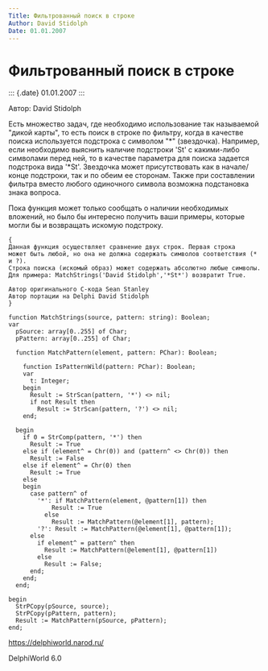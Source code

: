 ```yaml
---
Title: Фильтрованный поиск в строке
Author: David Stidolph
Date: 01.01.2007
---
```



Фильтрованный поиск в строке
============================

::: {.date}
01.01.2007
:::

Автор: David Stidolph

Есть множество задач, где необходимо использование так называемой
\"дикой карты\", то есть поиск в строке по фильтру, когда в качестве
поиска используется подстрока с символом \"\*\" (звездочка). Например,
если необходимо выяснить наличие подстроки \'St\' с какими-либо
символами перед ней, то в качестве параметра для поиска задается
подстрока вида \'\*St\'. Звездочка может присутствовать как в
начале/конце подстроки, так и по обеим ее сторонам. Также при
составлении фильтра вместо любого одиночного символа возможна
подстановка знака вопроса.

Пока функция может только сообщать о наличии необходимых вложений, но
было бы интересно получить ваши примеры, которые могли бы и возвращать
искомую подстроку.

    {
    Данная функция осуществляет сравнение двух строк. Первая строка
    может быть любой, но она не должна содержать символов соответствия (* и ?).
    Строка поиска (искомый образ) может содержать абсолютно любые символы.
    Для примера: MatchStrings('David Stidolph','*St*') возвратит True.
     
    Автор оригинального C-кода Sean Stanley
    Автор портации на Delphi David Stidolph
    }
     
    function MatchStrings(source, pattern: string): Boolean;
    var
      pSource: array[0..255] of Char;
      pPattern: array[0..255] of Char;
     
      function MatchPattern(element, pattern: PChar): Boolean;
     
        function IsPatternWild(pattern: PChar): Boolean;
        var
          t: Integer;
        begin
          Result := StrScan(pattern, '*') <> nil;
          if not Result then
            Result := StrScan(pattern, '?') <> nil;
        end;
     
      begin
        if 0 = StrComp(pattern, '*') then
          Result := True
        else if (element^ = Chr(0)) and (pattern^ <> Chr(0)) then
          Result := False
        else if element^ = Chr(0) then
          Result := True
        else
        begin
          case pattern^ of
            '*': if MatchPattern(element, @pattern[1]) then
                Result := True
              else
                Result := MatchPattern(@element[1], pattern);
            '?': Result := MatchPattern(@element[1], @pattern[1]);
          else
            if element^ = pattern^ then
              Result := MatchPattern(@element[1], @pattern[1])
            else
              Result := False;
          end;
        end;
      end;
     
    begin
      StrPCopy(pSource, source);
      StrPCopy(pPattern, pattern);
      Result := MatchPattern(pSource, pPattern);
    end;
     
     

<https://delphiworld.narod.ru/>

DelphiWorld 6.0

 
